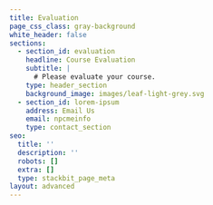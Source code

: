```yaml
---
title: Evaluation
page_css_class: gray-background
white_header: false
sections:
  - section_id: evaluation
    headline: Course Evaluation
    subtitle: |
      # Please evaluate your course.
    type: header_section
    background_image: images/leaf-light-grey.svg
  - section_id: lorem-ipsum
    address: Email Us
    email: npcmeinfo
    type: contact_section
seo:
  title: ''
  description: ''
  robots: []
  extra: []
  type: stackbit_page_meta
layout: advanced
---
```

